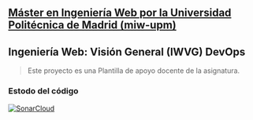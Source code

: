 ## [Máster en Ingeniería Web por la Universidad Politécnica de Madrid (miw-upm)](http://miw.etsisi.upm.es)
## Ingeniería Web: Visión General (IWVG) DevOps
> Este proyecto es una Plantilla de apoyo docente de la asignatura.
> 
### Estodo del código
[![SonarCloud](https://sonarcloud.io/images/project_badges/sonarcloud-white.svg)](https://sonarcloud.io/summary/new_code?id=iwvg-devops-Shi-Jiaming)